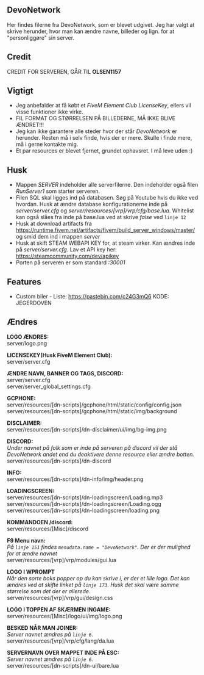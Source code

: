 ## DevoNetwork
Her findes filerne fra DevoNetwork, som er blevet udgivet. Jeg har valgt at skrive herunder, hvor man kan ændre navne, billeder og lign. for at "personliggøre" sin server.

## Credit
CREDIT FOR SERVEREN, GÅR TIL **OLSEN1157**

## Vigtigt
- Jeg anbefalder at få købt et *FiveM Element Club LicenseKey*, ellers vil visse funktioner ikke virke.<br>
- FIL FORMAT OG STØRRELSEN PÅ BILLEDERNE, MÅ IKKE BLIVE ÆNDRET!!!<br>
- Jeg kan ikke garantere alle steder hvor der står *DevoNetwork* er herunder. Resten må i selv finde, hvis der er mere. Skulle i finde mere, må i gerne kontakte mig.
- Et par resources er blevet fjernet, grundet ophavsret. I må leve uden :)

## Husk
- Mappen *SERVER* indeholder alle serverfilerne. Den indeholder også filen *RunServer1* som starter serveren.
- Filen SQL skal ligges ind på databasen. Søg på Youtube hvis du ikke ved hvordan. Husk at ændre database konfigurationerne inde på *server/server.cfg* og *server/resources/[vrp]/vrp/cfg/base.lua*. Whitelist kan også slåes fra inde på base.lua ved at skrive *false* ved `linje 12`
- Husk at download artifacts fra https://runtime.fivem.net/artifacts/fivem/build_server_windows/master/ og smid dem ind i mappen *server*
- Husk at skift STEAM WEBAPI KEY for, at steam virker. Kan ændres inde på *server/server.cfg*. Lav et API key her: https://steamcommunity.com/dev/apikey
- Porten på serveren er som standard *:30001*

## Features
- Custom biler - Liste: https://pastebin.com/c24G3mQ6 KODE: JEGERDOVEN

## Ændres

**LOGO ÆNDRES:**<br>
server/logo.png

**LICENSEKEY(Husk FiveM Element Club):**<br>
server/server.cfg

**ÆNDRE NAVN, BANNER OG TAGS, DISCORD:**<br>
server/server.cfg<br>
server/server_global_settings.cfg

**GCPHONE:**<br>
server/resources/[dn-scripts]/gcphone/html/static/config/config.json<br>
server/resources/[dn-scripts]/gcphone/html/static/img/background

**DISCLAIMER:**<br>
server/resources/[dn-scripts]/dn-disclaimer/ui/img/bg-img.png

**DISCORD:**<br>
*Under navnet på folk som er inde på serveren på discord
vil der stå DevoNetwork andet end du deaktivere denne resource
eller ændre botten.*<br>
server/resources/[dn-scripts]/dn-discord

**INFO:**<br>
server/resources/[dn-scripts]/dn-info/img/header.png

**LOADINGSCREEN:**<br>
server/resources/[dn-scripts]/dn-loadingscreen/Loading.mp3<br>
server/resources/[dn-scripts]/dn-loadingscreen/Loading.ogg<br>
server/resources/[dn-scripts]/dn-loadingscreen/loading.png

**KOMMANDOEN /discord:**<br>
server/resources/[Misc]/discord

**F9 Menu navn:**<br>
*På `linje 151` findes `menudata.name = "DevoNetwork"`.
Der er der mulighed for at ændre navnet*<br>
server/resources/[vrp]/vrp/modules/gui.lua

**LOGO I WPROMPT**<br>
*Når den sorte boks popper op du kan skrive i, er der et lille
logo. Det kan ændres ved at skifte linket på `linje 173`. Husk det
skal være samme størrelse som det der er allerede.*<br>
server/resources/[vrp]/vrp/gui/design.css

**LOGO I TOPPEN AF SKÆRMEN INGAME:**<br>
server/resources/[Misc]/logo/ui/img/logo.png

**BESKED NÅR MAN JOINER:**<br>
*Server navnet ændres på `linje 6`.*<br>
server/resources/[vrp]/vrp/cfg/lang/da.lua

**SERVERNAVN OVER MAPPET INDE PÅ ESC:**<br>
*Server navnet ændres på `linje 6`.*<br>
server/resources/[dn-scripts]/dn-ui/bare.lua
